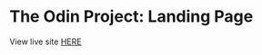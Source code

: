 # The Odin Project: Landing Page

View live site [HERE](https://xxnoc.github.io/the-odin-project/landing-page/)
